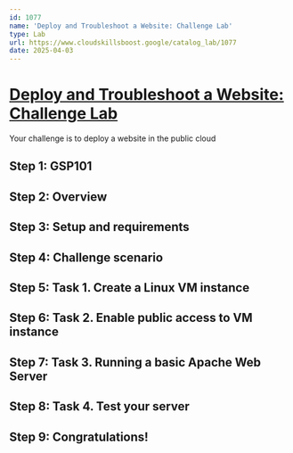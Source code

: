 ```yaml
---
id: 1077
name: 'Deploy and Troubleshoot a Website: Challenge Lab'
type: Lab
url: https://www.cloudskillsboost.google/catalog_lab/1077
date: 2025-04-03
---
```


# [Deploy and Troubleshoot a Website: Challenge Lab](https://www.cloudskillsboost.google/catalog_lab/1077)

Your challenge is to deploy a website in the public cloud

## Step 1: GSP101

## Step 2: Overview

## Step 3: Setup and requirements

## Step 4: Challenge scenario

## Step 5: Task 1. Create a Linux VM instance

## Step 6: Task 2. Enable public access to VM instance

## Step 7: Task 3. Running a basic Apache Web Server

## Step 8: Task 4. Test your server

## Step 9: Congratulations!
